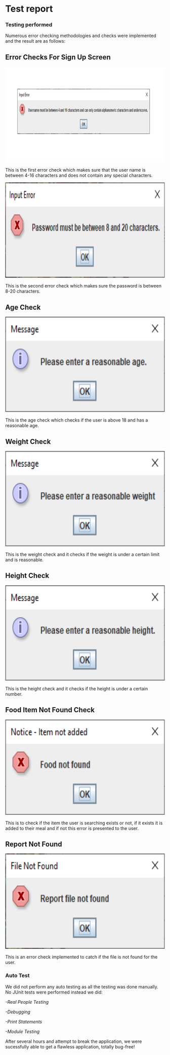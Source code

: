 # Test report  

### Testing performed

Numerous error checking methodologies and checks were implemented and the result are as follows:

## Error Checks For Sign Up Screen
<img src="FinalProductFiles/Images/5.png" alt="image" height="300">

This is the first error check which makes sure that the user name is between 4-16 characters and does not contain any special characters.

<img src="FinalProductFiles/Images/6.png" alt="image" height="300" width="750">

This is the second error check which makes sure the password is between 8-20 characters.

## Age Check
<img src="FinalProductFiles/Images/10.png" alt="image" height="300">

This is the age check which checks if the user is above 18 and has a reasonable age.

## Weight Check
<img src="FinalProductFiles/Images/11.png" alt="image" height="300">

This is the weight check and it checks if the weight is under a certain limit and is reasonable.

## Height Check
<img src="FinalProductFiles/Images/12.png" alt="image" height="300">

This is the height check and it checks if the height is under a certain number.

## Food Item Not Found Check
<img src="FinalProductFiles/Images/31.png" alt="image" height="300">

This is to check if the item the user is searching exists or not, if it exists it is added to their meal and if not this error is presented to the user.

## Report Not Found
<img src="FinalProductFiles/Images/32.png" alt="image" height="300">

This is an error check implemented to catch if the file is not found for the user.

### Auto Test

We did not perform any auto testing as all the testing was done manually. No JUnit tests were performed instead we did:

*-Real People Testing*

*-Debugging*

*-Print Statements*

*-Module Testing*

After several hours and attempt to break the application, we were sucessfully able to get a flawless application, totally bug-free!
